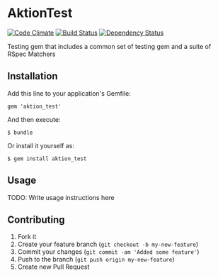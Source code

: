 # AktionTest

[![Code Climate](https://codeclimate.com/github/AktionLab/aktion_test.png)](https://codeclimate.com/github/AktionLab/aktion_test)
[![Build Status](https://secure.travis-ci.org/AktionLab/aktion_test.png?branch=master)](https://travis-ci.org/AktionLab/aktion_test)
[![Dependency Status](https://gemnasium.com/AktionLab/aktion_test.png)](https://gemnasium.com/AktionLab/aktion_test)

Testing gem that includes a common set of testing gem and a suite of RSpec Matchers

## Installation

Add this line to your application's Gemfile:

    gem 'aktion_test'

And then execute:

    $ bundle

Or install it yourself as:

    $ gem install aktion_test

## Usage

TODO: Write usage instructions here

## Contributing

1. Fork it
2. Create your feature branch (`git checkout -b my-new-feature`)
3. Commit your changes (`git commit -am 'Added some feature'`)
4. Push to the branch (`git push origin my-new-feature`)
5. Create new Pull Request
